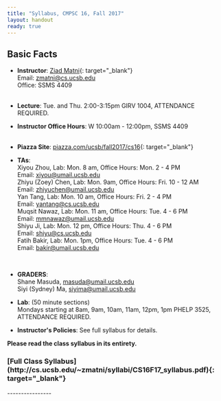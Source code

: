 ```yaml
---
title: "Syllabus, CMPSC 16, Fall 2017"
layout: handout
ready: true
---
```


Basic Facts
-----------

* **Instructor**:  [Ziad Matni](http://www.cs.ucsb.edu/~zmatni){: target="_blank"}<br/>
Email: <zmatni@cs.ucsb.edu><br/>
Office: SSMS 4409<br/><br/>

* **Lecture**: Tue. and Thu. 2:00-3:15pm GIRV 1004, ATTENDANCE REQUIRED.<br/>
* **Instructor Office Hours**: W 10:00am - 12:00pm, SSMS 4409<br/><br/>

* **Piazza Site**: [piazza.com/ucsb/fall2017/cs16](https://www.piazza.com/ucsb/fall2017/cs16){: target="_blank"}<br/>

* **TAs**:<br/>
Xiyou Zhou, Lab: Mon. 8 am, Office Hours: Mon. 2 - 4 PM<br/>
Email: <xiyou@umail.ucsb.edu><br/>
Zhiyu (Zoey) Chen, Lab:	Mon. 9am, Office Hours: Fri. 10 - 12 AM<br/>
Email: <zhiyuchen@umail.ucsb.edu><br/>
Yan Tang, Lab:	Mon. 10 am, Office Hours: Fri. 2 - 4 PM<br/>
Email: <yantang@cs.ucsb.edu><br/>
Muqsit Nawaz, Lab: Mon. 11 am, Office Hours: Tue. 4 - 6 PM<br/>
Email: <mmnawaz@umail.ucsb.edu><br/>
Shiyu Ji, Lab:	Mon. 12 pm, Office Hours: Thu. 4 - 6 PM<br/>
Email: <shiyu@cs.ucsb.edu><br/>
Fatih Bakir, Lab: Mon. 1pm, Office Hours: Tue. 4 - 6 PM<br/>
Email: <bakir@umail.ucsb.edu><br/>
<br/>

* **GRADERS**:<br/>
Shane Masuda, <masuda@umail.ucsb.edu><br/>
Siyi (Sydney) Ma, <siyima@umail.ucsb.edu><br/>

* **Lab**: (50 minute sections)<br/>
Mondays starting at 8am, 9am, 10am, 11am, 12pm, 1pm PHELP 3525, ATTENDANCE REQUIRED.<br/>

* **Instructor's Policies**: See full syllabus for details.<br/>

<strong>Please read the class syllabus in its entirety.</strong><br/>

<h3>[Full Class Syllabus](http://cs.ucsb.edu/~zmatni/syllabi/CS16F17_syllabus.pdf){: target="_blank"}</h3>
----------------
